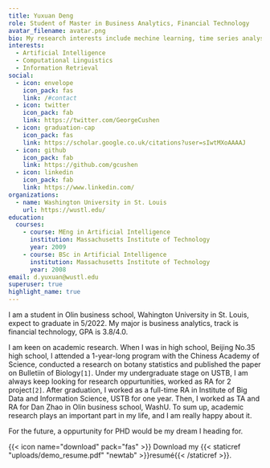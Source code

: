 ```yaml
---
title: Yuxuan Deng
role: Student of Master in Business Analytics, Financial Technology
avatar_filename: avatar.png
bio: My research interests include mechine learning, time series analysis, etc.
interests:
  - Artificial Intelligence
  - Computational Linguistics
  - Information Retrieval
social:
  - icon: envelope
    icon_pack: fas
    link: /#contact
  - icon: twitter
    icon_pack: fab
    link: https://twitter.com/GeorgeCushen
  - icon: graduation-cap
    icon_pack: fas
    link: https://scholar.google.co.uk/citations?user=sIwtMXoAAAAJ
  - icon: github
    icon_pack: fab
    link: https://github.com/gcushen
  - icon: linkedin
    icon_pack: fab
    link: https://www.linkedin.com/
organizations:
  - name: Washington University in St. Louis
    url: https://wustl.edu/
education:
  courses:
    - course: MEng in Artificial Intelligence
      institution: Massachusetts Institute of Technology
      year: 2009
    - course: BSc in Artificial Intelligence
      institution: Massachusetts Institute of Technology
      year: 2008
email: d.yuxuan@wustl.edu
superuser: true
highlight_name: true
---
```

I am a student in Olin business school, Wahington University in St. Louis, expect to graduate in 5/2022. My major is business analytics, track is financial technology, GPA is 3.8/4.0. 

I am keen on academic research. When I was in high school, Beijing No.35 high school, I attended a 1-year-long program with the Chiness Academy of Science, conducted a research on botany statistics and published the paper on Bulletiin of Biology`[1]`. Under my undergraduate stage on USTB, I am always keep looking for research oppurtunities, worked as RA for 2 project`[2]`. After graduation, I worked as a full-time RA in Institute of Big Data and Information Science, USTB for one year. Then, I worked as TA and RA for Dan Zhao in Olin business school, WashU. To sum up, academic research plays an important part in my life, and I am really happy about it. 

For the future, a oppurtunity for PHD would be my dream I heading for.



{{< icon name="download" pack="fas" >}} Download my {{< staticref "uploads/demo_resume.pdf" "newtab" >}}resumé{{< /staticref >}}.